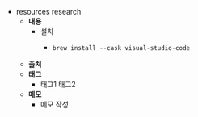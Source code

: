 - resources research
	- **내용**
		- 설치
			- ```shell
			  brew install --cask visual-studio-code
			  ```
	- **출처**
	- **태그**
		- 태그1 태그2
	- **메모**
		- 메모 작성